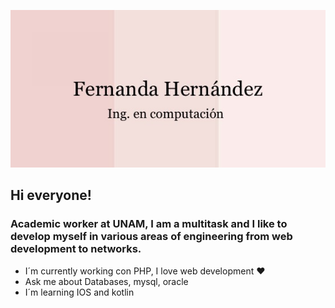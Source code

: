 ![GitHub Logo](/IMG_9086.jpg)


## Hi everyone!
### Academic worker at UNAM, I am a multitask and I like to develop myself in various areas of engineering from web development to networks.

* I´m currently working con PHP, I love web development :heart:
* Ask me about Databases, mysql, oracle
* I´m learning IOS and kotlin


